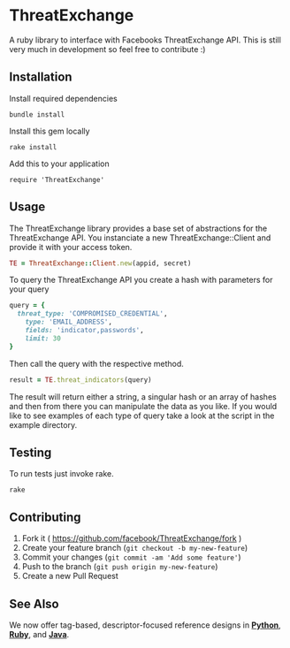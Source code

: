 # ThreatExchange

A ruby library to interface with Facebooks ThreatExchange API. This is still very much in development so feel free to contribute :)

## Installation
Install required dependencies

    bundle install

Install this gem locally

    rake install

Add this to your application

    require 'ThreatExchange'

## Usage

The ThreatExchange library provides a base set of abstractions for the ThreatExchange API. You instanciate a new ThreatExchange::Client and provide it with your access token.

```ruby
TE = ThreatExchange::Client.new(appid, secret)
```
To query the ThreatExchange API you create a hash with parameters for your query

```ruby
query = {
  threat_type: 'COMPROMISED_CREDENTIAL',
	type: 'EMAIL_ADDRESS',
	fields: 'indicator,passwords',
	limit: 30
}
```

Then call the query with the respective method.
```ruby
result = TE.threat_indicators(query)
```

The result will return either a string, a singular hash or an array of hashes and then from there you can manipulate the data as you like.
If you would like to see examples of each type of query take a look at the script in the example directory.

## Testing
  To run tests just invoke rake. 

    rake

## Contributing

1. Fork it ( https://github.com/facebook/ThreatExchange/fork )
2. Create your feature branch (`git checkout -b my-new-feature`)
3. Commit your changes (`git commit -am 'Add some feature'`)
4. Push to the branch (`git push origin my-new-feature`)
5. Create a new Pull Request

## See Also

We now offer tag-based, descriptor-focused reference designs in [**Python**](https://github.com/facebook/ThreatExchange/blob/master/hashing/te-tag-query-python), [**Ruby**](https://github.com/facebook/ThreatExchange/blob/master/hashing/te-tag-query-ruby), and [**Java**](https://github.com/facebook/ThreatExchange/blob/master/hashing/te-tag-query-java).
